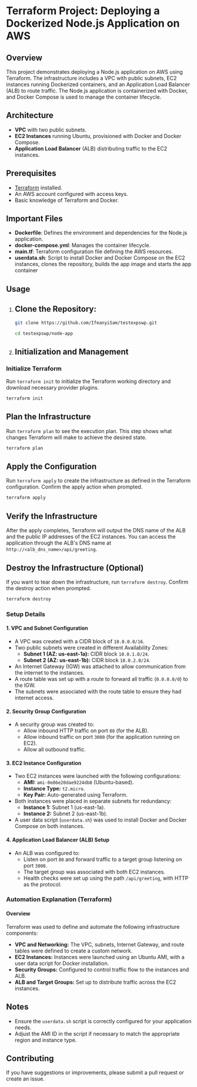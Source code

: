 # Terraform Project: Deploying a Dockerized Node.js Application on AWS

## Overview
This project demonstrates deploying a Node.js application on AWS using Terraform. The infrastructure includes a VPC with public subnets, EC2 instances running Dockerized containers, and an Application Load Balancer (ALB) to route traffic. The Node.js application is containerized with Docker, and Docker Compose is used to manage the container lifecycle.

## Architecture
- **VPC** with two public subnets.
- **EC2 Instances** running Ubuntu, provisioned with Docker and Docker Compose.
- **Application Load Balancer** (ALB) distributing traffic to the EC2 instances.

## Prerequisites
- [Terraform](https://www.terraform.io/downloads.html) installed.
- An AWS account configured with access keys.
- Basic knowledge of Terraform and Docker.

## Important Files

- **Dockerfile**: Defines the environment and dependencies for the Node.js application.
- **docker-compose.yml**: Manages the container lifecycle.
- **main.tf**: Terraform configuration file defining the AWS resources.
- **userdata.sh**: Script to install Docker and Docker Compose on the EC2 instances, clones the repository, builds the app image and starts the app container

## Usage

1. ## Clone the Repository:

   ```bash
   git clone https://github.com/IfeanyiSam/testexpswp.git 

   cd testexpswp/node-app 

2. ## Initialization and Management

### Initialize Terraform

Run `terraform init` to initialize the Terraform working directory and download necessary provider plugins.

```bash
terraform init
```

## Plan the Infrastructure

Run `terraform plan` to see the execution plan. This step shows what changes Terraform will make to achieve the desired state.

```bash
terraform plan
```
## Apply the Configuration

Run `terraform apply` to create the infrastructure as defined in the Terraform configuration. Confirm the apply action when prompted.

```bash
terraform apply
```
## Verify the Infrastructure

After the apply completes, Terraform will output the DNS name of the ALB and the public IP addresses of the EC2 instances. You can access the application through the ALB's DNS name at `http://<alb_dns_name>/api/greeting`.

## Destroy the Infrastructure (Optional)

If you want to tear down the infrastructure, run `terraform destroy`. Confirm the destroy action when prompted.

```bash
terraform destroy
```

### Setup Details

#### 1. VPC and Subnet Configuration
- A VPC was created with a CIDR block of `10.0.0.0/16`.
- Two public subnets were created in different Availability Zones:
  - **Subnet 1 (AZ: us-east-1a):** CIDR block `10.0.1.0/24`.
  - **Subnet 2 (AZ: us-east-1b):** CIDR block `10.0.2.0/24`.
- An Internet Gateway (IGW) was attached to allow communication from the internet to the instances.
- A route table was set up with a route to forward all traffic (`0.0.0.0/0`) to the IGW.
- The subnets were associated with the route table to ensure they had internet access.

#### 2. Security Group Configuration
- A security group was created to:
  - Allow inbound HTTP traffic on port `80` (for the ALB).
  - Allow inbound traffic on port `3000` (for the application running on EC2).
  - Allow all outbound traffic.

#### 3. EC2 Instance Configuration
- Two EC2 instances were launched with the following configurations:
  - **AMI:** `ami-0e86e20dae9224db8` (Ubuntu-based).
  - **Instance Type:** `t2.micro`.
  - **Key Pair:** Auto-generated using Terraform.
- Both instances were placed in separate subnets for redundancy:
  - **Instance 1:** Subnet 1 (us-east-1a).
  - **Instance 2:** Subnet 2 (us-east-1b).
- A user data script (`userdata.sh`) was used to install Docker and Docker Compose on both instances.

#### 4. Application Load Balancer (ALB) Setup
- An ALB was configured to:
  - Listen on port `80` and forward traffic to a target group listening on port `3000`.
  - The target group was associated with both EC2 instances.
  - Health checks were set up using the path `/api/greeting`, with HTTP as the protocol.

### Automation Explanation (Terraform)

#### Overview
Terraform was used to define and automate the following infrastructure components:

- **VPC and Networking:** The VPC, subnets, Internet Gateway, and route tables were defined to create a custom network.
- **EC2 Instances:** Instances were launched using an Ubuntu AMI, with a user data script for Docker installation.
- **Security Groups:** Configured to control traffic flow to the instances and ALB.
- **ALB and Target Groups:** Set up to distribute traffic across the EC2 instances.


## Notes

- Ensure the `userdata.sh` script is correctly configured for your application needs.
- Adjust the AMI ID in the script if necessary to match the appropriate region and instance type.

## Contributing

If you have suggestions or improvements, please submit a pull request or create an issue.
